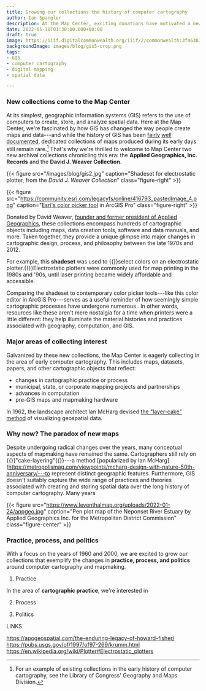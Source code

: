 ```yaml
---
title: Growing our collections the history of computer cartography
author: Ian Spangler
description: At the Map Center, exciting donations have motivated a new collections interest
date: 2022-05-18T01:30:00.000+00:00
draft: true
image: https://iiif.digitalcommonwealth.org/iiif/2/commonwealth:3f463831d/767,440,14004,6047/full/0/default.jpg
backgroundImage: images/blog/gis5-crop.png
tags:
- GIS
- computer cartography
- digital mapping
- spatial data

---
```


### New collections come to the Map Center

At its simplest, geographic information systems (GIS) refers to the use of computers to create, store, and analyze spatial data. Here at the Map Center, we're fascinated by how GIS has changed the way people create maps and data---and while the history of GIS has been [fairly](https://www.wiley.com/en-us/GIS:+A+Short+Introduction-p-9780631235330) [well](https://bpl.bibliocommons.com/v2/record/S75C504966) [documented](https://bpl.bibliocommons.com/v2/record/S75C2037006), dedicated collections of maps produced during its early days still remain rare.[^1] That's why we're thrilled to welcome to Map Center two new archival collections chronicling this era: the **Applied Geographics, Inc. Records** and the **David J. Weaver Collection**.

{{< figure src="/images/blog/gis2.jpg" caption="Shadeset for electrostatic plotter, from the *David J. Weaver Collection*" class="figure-right" >}}

{{< figure src="https://community.esri.com/legacyfs/online/416793_pastedImage_4.png" caption="[Esri's color picker tool](https://community.esri.com/t5/arcgis-pro-ideas/arcgis-pro-eye-dropper-tool/idi-p/926402) in ArcGIS Pro" class="figure-right" >}}

Donated by David Weaver, [founder and former president of Applied Geographics](https://www.appgeo.com/tribute-to-a-benevolent-founder/), these collections encompass hundreds of cartographic objects including maps, data creation tools, software and data manuals, and more. Taken together, they provide a unique glimpse into major changes in cartographic design, process, and philosophy between the late 1970s and 2012.

For example, this **shadeset** was used to {{<popup src="/images/blog/gis2-crop.png" class="popupTooltip" target="blank">}}select colors on an electrostatic plotter.{{</popup>}}Electrostatic plotters were commonly used for map printing in the 1980s and '90s, until laser printing became widely affordable and accessible.

Comparing the shadeset to contemporary color picker tools---like this color editor in ArcGIS Pro---serves as a useful reminder of how seemingly simple cartographic processes have undergone numerous . In other words, resources like these aren't mere nostalgia for a time when printers were a little different: they help illuminate the material histories and practices associated with geography, computation, and GIS. 

### Major areas of collecting interest

Galvanized by these new collections, the Map Center is eagerly collecting in the area of early computer cartography. This includes maps, datasets, papers, and other cartographic objects that reflect:

- changes in cartographic practice or process
- municipal, state, or corporate mapping projects and partnerships
- advances in computation
- pre-GIS maps and mapmaking hardware

In 1962, the landscape architect Ian McHarg devised [the "layer-cake" method](https://metropolismag.com/viewpoints/mcharg-design-with-nature-50th-anniversary/) of visualizing geospatial data. 


### Why now? The paradox of new maps

Despite undergoing radical changes over the years, many conceptual aspects of mapmaking have remained the same. Cartographers still rely on {{<popup src="https://www.esri.com/arcgis-blog/wp-content/uploads/2018/02/05-fig-5-4-v2.png" class="popupTooltip" target="blank">}}"cake-layering"{{</popup>}}---a method [popularized by Ian McHarg](https://metropolismag.com/viewpoints/mcharg-design-with-nature-50th-anniversary/---to represent distinct geographic features. Furthermore, GIS doesn't suitably capture the wide range of practices and theories associated with creating and storing spatial data over the long history of computer cartography. Many years 


{{< figure src="https://www.leventhalmap.org/uploads/2022-01-24/appgeo.jpg" caption="Pen plot map of the Neponset River Estuary by Applied Geographics Inc. for the Metropolitan District Commission" class="figure-center" >}}

### Practice, process, and politics

With a focus on the years of 1960 and 2000, we are excited to grow our collections that exemplify the changes in **practice, process, and politics** around computer cartography and mapmaking.

1. Practice

In the area of **cartographic practice**, we're interested in 

2. Process



3. Politics


[^1]: For an example of existing collections in the early history of computer cartography, see the Library of Congress' Geography and Maps Division.

LINKS

https://apogeospatial.com/the-enduring-legacy-of-howard-fisher/
https://pubs.usgs.gov/of/1997/of97-269/krumm.html
https://en.wikipedia.org/wiki/Plotter#Electrostatic_plotters


<!-- "Today's GIS professionals may be excused for not knowing the many pathways that comprise the current global mosaic of GIS systems, methods, people, and projoects," writes Timothy W. Foresman in his *History of Geographic Information Systems*. "Indeed thousands of attendees at annual vendor-organized GIS user conferences may be patently ignorant of any specific vendor's place in this history."[^2]

The situation Foresman's observation rings true today, despite the fact that he wrote those sentences in 1998. -->


<!-- The last six decades witnessed revolutionary advances in computation that changed how we create maps and data. Thanks to new hardware and software, mapmakers could increasingly approach their work in terms of [data-storage elements, computer inputs, and data-processing outputs](https://www.jstor.org/stable/212211?seq=1). These developments not only impacted how maps were made, but perhaps more importantly, how people conceived of space and place. -->
